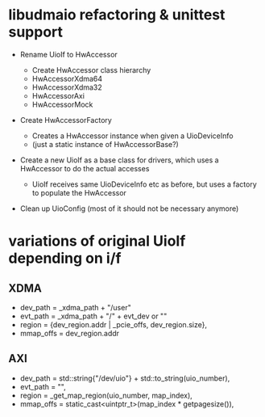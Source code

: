 # libudmaio refactoring & unittest support

* Rename UioIf to HwAccessor
    * Create HwAccessor class hierarchy
    * HwAccessorXdma64
    * HwAccessorXdma32
    * HwAccessorAxi
    * HwAccessorMock

* Create HwAccessorFactory
    * Creates a HwAccessor instance when given a UioDeviceInfo
    * (just a static instance of HwAccessorBase?)

* Create a new UioIf as a base class for drivers, which uses a HwAccessor to do the actual accesses
    * UioIf receives same UioDeviceInfo etc as before, but uses a factory to populate the HwAccessor

* Clean up UioConfig (most of it should not be necessary anymore)

# variations of original UioIf depending on i/f

## XDMA

* dev_path  = _xdma_path + "/user"
* evt_path  = _xdma_path + "/" + evt_dev  or  ""
* region    = {dev_region.addr | _pcie_offs, dev_region.size},
* mmap_offs = dev_region.addr

## AXI

* dev_path  = std::string{"/dev/uio"} + std::to_string(uio_number),
* evt_path  = "",
* region    = _get_map_region(uio_number, map_index),
* mmap_offs = static_cast<uintptr_t>(map_index * getpagesize()),
